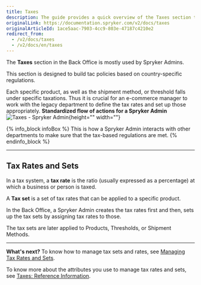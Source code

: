 ```yaml
---
title: Taxes
description: The guide provides a quick overview of the Taxes section that enables shop owners to define tax rates for different countries in the Back Office.
originalLink: https://documentation.spryker.com/v2/docs/taxes
originalArticleId: 1ace5aac-7903-4cc9-803e-47187c4210e2
redirect_from:
  - /v2/docs/taxes
  - /v2/docs/en/taxes
---
```


The **Taxes** section in the Back Office is mostly used by Spryker Admins.

This section is designed to build tac policies based on country-specific regulations. 

Each specific product, as well as the shipment method, or threshold falls under specific taxations. Thus it is crucial for an e-commerce manager to work with the legacy department to define the tax rates and set up those appropriately.
**Standardized flow of actions for a Spryker Admin**
![Taxes - Spryker Admin](https://spryker.s3.eu-central-1.amazonaws.com/docs/User+Guides/Back+Office+User+Guides/Taxes/taxes-section.png){height="" width=""}

{% info_block infoBox %}
This is how a Spryker Admin interacts with other departments to make sure that the tax-based regulations are met.
{% endinfo_block %}
***
## Tax Rates and Sets
In a tax system, a **tax rate** is the ratio (usually expressed as a percentage) at which a business or person is taxed.

A **Tax set** is a set of tax rates that can be applied to a specific product.

In the Back Office, a Spryker Admin creates the tax rates first and then, sets up the tax sets by assigning tax rates to those. 

The tax sets are later applied to Products, Thresholds, or Shipment Methods. 
***
**What's next?**
To know how to manage tax sets and rates, see [Managing Tax Rates and Sets](/docs/scos/user/user-guides/201903.0/back-office-user-guide/taxes/tax-rates-and-tax-sets/managing-tax-rates-and-sets.html).

To know more about the attributes you use to manage tax rates and sets, see [Taxes: Reference Information](/docs/scos/user/user-guides/201903.0/back-office-user-guide/taxes/tax-rates-and-tax-sets/references/taxes-reference-information.html).
